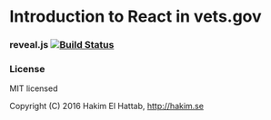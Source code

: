 # Introduction to React in vets.gov

### reveal.js [![Build Status](https://travis-ci.org/hakimel/reveal.js.svg?branch=master)](https://travis-ci.org/hakimel/reveal.js)

### License

MIT licensed

Copyright (C) 2016 Hakim El Hattab, http://hakim.se
